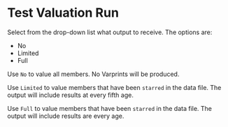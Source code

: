 # Test Valuation Run

Select from the drop-down list what output to receive. The options are:

-   No
-   Limited
-   Full

Use `No` to value all members. No Varprints will be produced.

Use `Limited` to value members that have been `starred` in the data
file. The output will include results at every fifth age.

Use `Full` to value members that have been `starred` in the data file.
The output will include results are every age.
